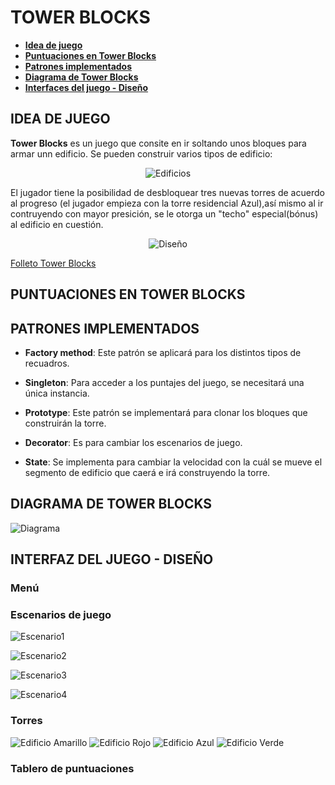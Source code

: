 # **TOWER BLOCKS**


  - [**Idea de juego**](#idea-de-juego)
  - [**Puntuaciones en Tower Blocks**](#puntuaciones-en-tower-blocks)
  - [**Patrones implementados**](#patrones-implementados)
  - [**Diagrama de Tower Blocks**](#diagrama-de-tower-blocks)
  - [**Interfaces del juego - Diseño**](#interfaz-del-juego---diseño)
  


## **IDEA DE JUEGO**
**Tower Blocks** es un juego que consite en ir soltando unos bloques  para armar unn edificio. Se pueden construir varios tipos de edificio:
<center>

![Edificios](Images/GameIdea/TowerColors.PNG)

</center>

El jugador  tiene la posibilidad de desbloquear tres nuevas torres de acuerdo al progreso (el jugador empieza con la torre residencial Azul),así mismo al ir contruyendo con mayor presición, se le otorga un "techo" especial(bónus) al edificio en cuestión.

<center>

![Diseño](Images/GameIdea/Design.PNG)

</center>

[Folleto Tower Blocks](Tower%20Blocks.pdf)

## **PUNTUACIONES EN TOWER BLOCKS**

## **PATRONES IMPLEMENTADOS**
* **Factory method**: Este patrón se
aplicará para los distintos tipos de
recuadros.

* **Singleton**:  Para acceder a los puntajes
del juego, se necesitará una única
instancia.

* **Prototype**: Este patrón se
implementará para clonar los bloques
que construirán la torre.

* **Decorator**: Es para cambiar los
escenarios de juego.

* **State**: Se implementa para cambiar la velocidad con la cuál se mueve el segmento de edificio que caerá e irá construyendo la torre.
## **DIAGRAMA DE TOWER BLOCKS**
![Diagrama](Images/TBDiagram.jpg)




## **INTERFAZ DEL JUEGO - DISEÑO**
### **Menú**
### **Escenarios de juego**

![Escenario1](Images/Interface/Scenes/scene-01.png)

![Escenario2](Images/Interface/Scenes/scene-02.png)

![Escenario3](Images/Interface/Scenes/scene-03.png)

![Escenario4](Images/Interface/Scenes/scene-04.png)

### **Torres**

![Edificio Amarillo](Images/Interface/Towers/tower-01.png)
![Edificio Rojo](Images/Interface/Towers/tower-02.png)
![Edificio Azul](Images/Interface/Towers/tower-03.png)
![Edificio Verde](Images/Interface/Towers/tower-04.png)
### **Tablero de puntuaciones**
